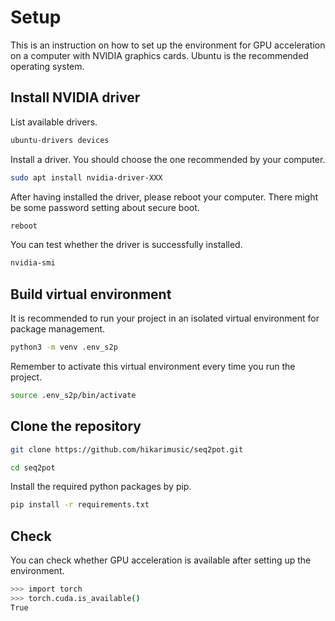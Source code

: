 # Setup

This is an instruction on how to set up the environment for GPU acceleration on a computer with NVIDIA graphics cards. 
Ubuntu is the recommended operating system. 

## Install NVIDIA driver 

List available drivers.

```sh
ubuntu-drivers devices
```

Install a driver. You should choose the one recommended by your computer.

```sh
sudo apt install nvidia-driver-XXX
```

After having installed the driver, please reboot your computer. There might be some password setting about secure boot.

```sh
reboot
```

You can test whether the driver is successfully installed.

```sh
nvidia-smi
```

## Build virtual environment

It is recommended to run your project in an isolated virtual environment for package management.

```sh
python3 -m venv .env_s2p
```

Remember to activate this virtual environment every time you run the project.

```sh
source .env_s2p/bin/activate
```

## Clone the repository

```sh
git clone https://github.com/hikarimusic/seq2pot.git
```

```sh
cd seq2pot
```

Install the required python packages by pip.

```sh
pip install -r requirements.txt
```

## Check 

You can check whether GPU acceleration is available after setting up the environment.

```sh
>>> import torch
>>> torch.cuda.is_available()
True
```

